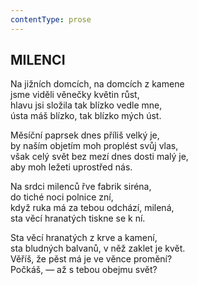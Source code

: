 ```yaml
---
contentType: prose
---
```


## MILENCI  

Na jižních domcích, na domcích z kamene  
jsme viděli věnečky květin růst,  
hlavu jsi složila tak blízko vedle mne,  
ústa máš blízko, tak blízko mých úst.  

Měsíční paprsek dnes příliš velký je,  
by naším objetím moh proplést svůj vlas,  
však celý svět bez mezí dnes dosti malý je,  
aby moh ležeti uprostřed nás.  

Na srdci milenců řve fabrik siréna,  
do tiché noci polnice zní,  
když ruka má za tebou odchází, milená,  
sta věcí hranatých tiskne se k ní.  

Sta věcí hranatých z krve a kamení,  
sta bludných balvanů, v něž zaklet je květ.  
Věříš, že pěst má je ve věnce promění?  
Počkáš, — až s tebou obejmu svět?
